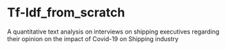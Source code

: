 # Tf-Idf_from_scratch
A quantitative text analysis on interviews on shipping executives regarding their opinion on the impact of Covid-19 on Shipping industry
